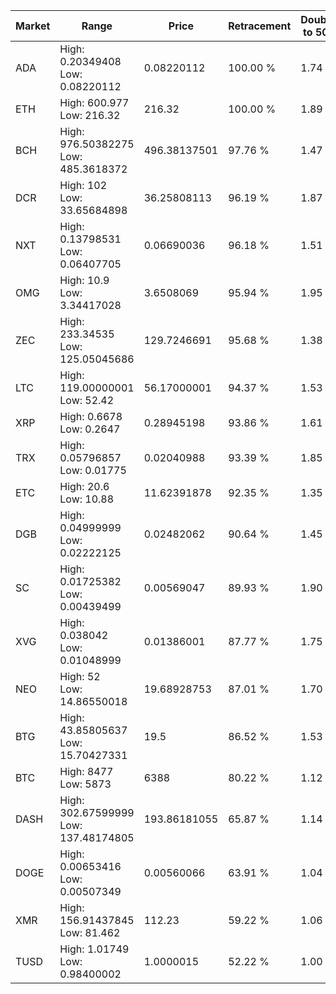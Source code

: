 | Market | Range | Price| Retracement | Doubles to 50% |
| --- | --- | --- | --- | --- |
| ADA | High: 0.20349408<br />Low: 0.08220112 | 0.08220112 | 100.00 % | 1.74 |
| ETH | High: 600.977<br />Low: 216.32 | 216.32 | 100.00 % | 1.89 |
| BCH | High: 976.50382275<br />Low: 485.3618372 | 496.38137501 | 97.76 % | 1.47 |
| DCR | High: 102<br />Low: 33.65684898 | 36.25808113 | 96.19 % | 1.87 |
| NXT | High: 0.13798531<br />Low: 0.06407705 | 0.06690036 | 96.18 % | 1.51 |
| OMG | High: 10.9<br />Low: 3.34417028 | 3.6508069 | 95.94 % | 1.95 |
| ZEC | High: 233.34535<br />Low: 125.05045686 | 129.7246691 | 95.68 % | 1.38 |
| LTC | High: 119.00000001<br />Low: 52.42 | 56.17000001 | 94.37 % | 1.53 |
| XRP | High: 0.6678<br />Low: 0.2647 | 0.28945198 | 93.86 % | 1.61 |
| TRX | High: 0.05796857<br />Low: 0.01775 | 0.02040988 | 93.39 % | 1.85 |
| ETC | High: 20.6<br />Low: 10.88 | 11.62391878 | 92.35 % | 1.35 |
| DGB | High: 0.04999999<br />Low: 0.02222125 | 0.02482062 | 90.64 % | 1.45 |
| SC | High: 0.01725382<br />Low: 0.00439499 | 0.00569047 | 89.93 % | 1.90 |
| XVG | High: 0.038042<br />Low: 0.01048999 | 0.01386001 | 87.77 % | 1.75 |
| NEO | High: 52<br />Low: 14.86550018 | 19.68928753 | 87.01 % | 1.70 |
| BTG | High: 43.85805637<br />Low: 15.70427331 | 19.5 | 86.52 % | 1.53 |
| BTC | High: 8477<br />Low: 5873 | 6388 | 80.22 % | 1.12 |
| DASH | High: 302.67599999<br />Low: 137.48174805 | 193.86181055 | 65.87 % | 1.14 |
| DOGE | High: 0.00653416<br />Low: 0.00507349 | 0.00560066 | 63.91 % | 1.04 |
| XMR | High: 156.91437845<br />Low: 81.462 | 112.23 | 59.22 % | 1.06 |
| TUSD | High: 1.01749<br />Low: 0.98400002 | 1.0000015 | 52.22 % | 1.00 |
